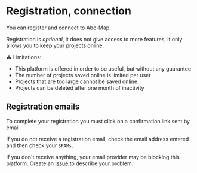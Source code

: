 <a name="registration"></a>

# Registration, connection

You can register and connect to Abc-Map.

Registration is _optional_, it does not give access to more features, it only allows you to keep your projects online.

<div class='alert alert-warning'>
<div class="mb-3">⚠️ Limitations:</div> 
<ul>
  <li>This platform is offered in order to be useful, but without any guarantee</li>
  <li>The number of projects saved online is limited per user</li>
  <li>Projects that are too large cannot be saved online</li>
  <li>Projects can be deleted after one month of inactivity</li>
</ul>
</div>

## Registration emails

To complete your registration you must click on a confirmation link sent by email.

If you do not receive a registration email, check the email address entered and then check your `SPAMs`.

If you don't receive anything, your email provider may be blocking this platform.
Create an <a href="https://gitlab.com/abc-map/abc-map/-/issues" target="_blank"> Issue </a> to describe your problem.
